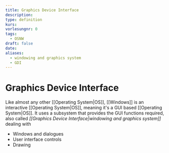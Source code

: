 ```yaml
---
title: Graphics Device Interface
description: 
type: definition
kurs: 
vorlesungnr: 0
tags:
  - OSNW
draft: false
date: 
aliases:
  - windowing and graphics system
  - GDI
---
```


# Graphics Device Interface

Like almost any other [[Operating System|OS]], [[Windows]] is an interactive [[Operating System|OS]], meaning it's a GUI based [[Operating System|OS]]. It uses a subsystem that provides the GUI functions required, also called *[[Graphics Device Interface|windowing and graphics system]]* dealing with

- Windows and dialogues
- User interface controls
- Drawing